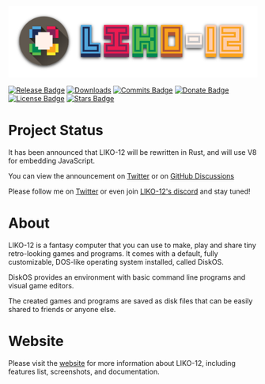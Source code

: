 ![LIKO-12](https://github.com/LIKO-12/Extras/raw/master/Readme-Screenshots/Header_Logo.png)

[![Release Badge](https://img.shields.io/github/release/LIKO-12/LIKO-12/all.svg)](https://github.com/LIKO-12/LIKO-12/releases)
[![Downloads](https://img.shields.io/github/downloads/LIKO-12/LIKO-12/total.svg)](https://github.com/LIKO-12/LIKO-12/releases)
[![Commits Badge](https://img.shields.io/github/commits-since/LIKO-12/LIKO-12/latest.svg)](https://github.com/LIKO-12/LIKO-12/commits/master)
[![Donate Badge](https://img.shields.io/badge/%24-Donate-ff69b4.svg)](https://liko-12.github.io/#/Donate)
[![License Badge](https://img.shields.io/badge/License-MIT-blue.svg)](?id=license)
[![Stars Badge](https://img.shields.io/github/stars/LIKO-12/LIKO-12.svg?style=flat&label=Stars)](https://github.com/LIKO-12/LIKO-12)

# Project Status

It has been announced that LIKO-12 will be rewritten in Rust, and will use V8 for embedding JavaScript.

You can view the announcement on [Twitter](https://twitter.com/rami_sab07/status/1434851235564228609) or on [GitHub Discussions](https://github.com/LIKO-12/LIKO-12/discussions/272)

Please follow me on [Twitter](https://twitter.com/rami_sab07) or even join [LIKO-12's discord](https://discord.gg/GDtHrsJ) and stay tuned!

# About

LIKO-12 is a fantasy computer that you can use to make, play and share tiny retro-looking games and programs. It comes
with a default, fully customizable, DOS-like operating system installed, called DiskOS.

DiskOS provides an environment with basic command line programs and visual game editors.

The created games and programs are saved as disk files that can be easily shared to friends or anyone else.

# Website

Please visit the [website](https://liko-12.github.io/) for more information about LIKO-12, including features list, screenshots, and documentation.
